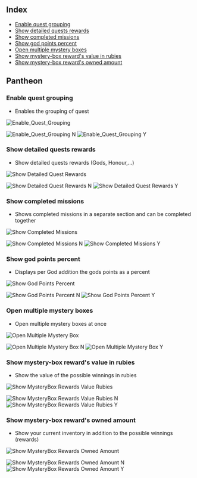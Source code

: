## Index
- [Enable quest grouping](Documentation%20Pantheon.md#enable-quest-grouping)
- [Show detailed quests rewards](Documentation%20Pantheon.md#show-detailed-quests-rewards)
- [Show completed missions](Documentation%20Pantheon.md#show-completed-missions)
- [Show god points percent](Documentation%20Pantheon.md#show-god-points-percent)
- [Open multiple mystery boxes](Documentation%20Pantheon.md#open-multiple-mystery-boxes)
- [Show mystery-box reward's value in rubies](Documentation%20Pantheon.md#show-mystery-box-rewards-value-in-rubies)
- [Show mystery-box reward's owned amount](Documentation%20Pantheon.md#show-mystery-box-rewards-owned-amount)

## Pantheon
### Enable quest grouping
- Enables the grouping of quest

![Enable_Quest_Grouping](Pictures/Pantheon/Enable_Quest_Grouping.png)

![Enable_Quest_Grouping N](Pictures/Pantheon/Enable_Quest_Grouping_N.png)
![Enable_Quest_Grouping Y](Pictures/Pantheon/Enable_Quest_Grouping_Y.png)

### Show detailed quests rewards
- Show detailed quests rewards (Gods, Honour,...)

![Show Detailed Quest Rewards](Pictures/Pantheon/Show_Detailed_Quest_Rewards.png)

![Show Detailed Quest Rewards N](Pictures/Pantheon/Show_Detailed_Quest_Rewards_N.png)
![Show Detailed Quest Rewards Y](Pictures/Pantheon/Show_Detailed_Quest_Rewards_Y.png)

### Show completed missions
- Shows completed missions in a separate section and can be completed together

![Show Completed Missions](Pictures/Pantheon/Show_Completed_Missions.png)

![Show Completed Missions N](Pictures/Pantheon/Show_Completed_Missions_N.png)
![Show Completed Missions Y](Pictures/Pantheon/Show_Completed_Missions_Y.png)

### Show god points percent
- Displays per God addition the gods points as a percent

![Show God Points Percent](Pictures/Pantheon/Show_God_Points_Percent.png)

![Show God Points Percent N](Pictures/Pantheon/Show_God_Points_Percent_N.png)
![Show God Points Percent Y](Pictures/Pantheon/Show_God_Points_Percent_Y.png)

### Open multiple mystery boxes
- Open multiple mystery boxes at once

![Open Multiple Mystery Box](Pictures/Pantheon/Open_Multiple_Mystery_Box.png)

![Open Multiple Mystery Box N](Pictures/Pantheon/Open_Multiple_Mystery_Box_N.png)
![Open Multiple Mystery Box Y](Pictures/Pantheon/Open_Multiple_Mystery_Box_Y.png)

### Show mystery-box reward's value in rubies
- Show the value of the possible winnings in rubies

![Show MysteryBox Rewards Value Rubies](Pictures/Pantheon/Show_MysteryBox_Rewards_Value_Rubies.png)

![Show MysteryBox Rewards Value Rubies N](Pictures/Pantheon/Show_MysteryBox_Rewards_Value_Rubies_N.png)
![Show MysteryBox Rewards Value Rubies Y](Pictures/Pantheon/Show_MysteryBox_Rewards_Value_Rubies_Y.png)

### Show mystery-box reward's owned amount
- Show your current inventory in addition to the possible winnings (rewards)

![Show MysteryBox Rewards Owned Amount](Pictures/Pantheon/Show_MysteryBox_Rewards_Owned_Amount.png)

![Show MysteryBox Rewards Owned Amount N](Pictures/Pantheon/Show_MysteryBox_Rewards_Owned_Amount_N.png)
![Show MysteryBox Rewards Owned Amount Y](Pictures/Pantheon/Show_MysteryBox_Rewards_Owned_Amount_Y.png)
